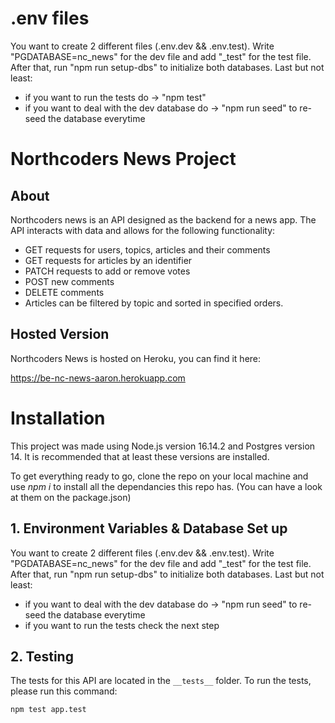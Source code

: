 
# .env files
You want to create 2 different files (.env.dev && .env.test). Write "PGDATABASE=nc_news" for the dev file and add "_test" for the test file. After that, run "npm run setup-dbs" to initialize both databases.
Last but not least:
- if you want to run the tests do -> "npm test"
- if you want to deal with the dev database do -> "npm run seed" to re-seed the database everytime


# Northcoders News Project

## About

Northcoders news is an API designed as the backend for a news app. The API interacts with data and allows for the following functionality:

- GET requests for users, topics, articles and their comments
- GET requests for articles by an identifier
- PATCH requests to add or remove votes
- POST new comments
- DELETE comments
- Articles can be filtered by topic and sorted in specified orders.

## Hosted Version

Northcoders News is hosted on Heroku, you can find it here:

https://be-nc-news-aaron.herokuapp.com


# Installation

This project was made using Node.js version 16.14.2 and Postgres version 14. It is recommended that at least these versions are installed.

To get everything ready to go, clone the repo on your local machine and use *npm i* to install all the dependancies this repo has. (You can have a look at them on the package.json)


## 1. Environment Variables & Database Set up

You want to create 2 different files (.env.dev && .env.test). Write "PGDATABASE=nc_news" for the dev file and add "_test" for the test file. After that, run "npm run setup-dbs" to initialize both databases.
Last but not least:
- if you want to deal with the dev database do -> "npm run seed" to re-seed the database everytime
- if you want to run the tests check the next step



## 2. Testing

The tests for this API are located in the `__tests__` folder. To run the tests, please run this command:

```
npm test app.test
```